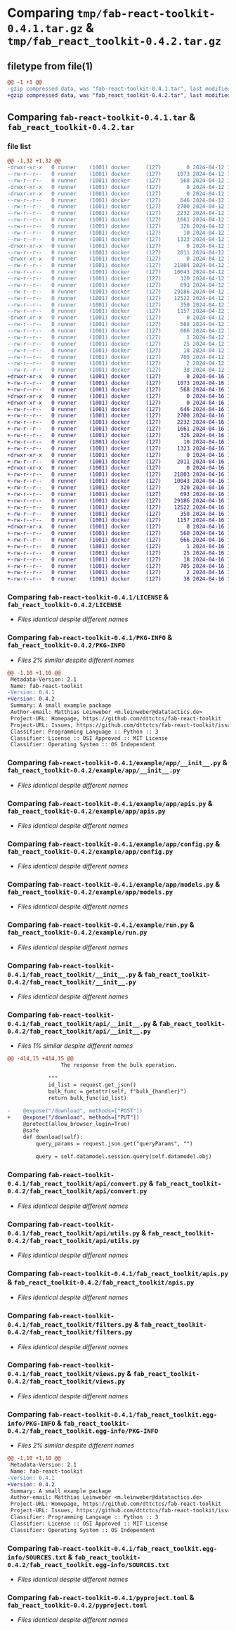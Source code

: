 # Comparing `tmp/fab-react-toolkit-0.4.1.tar.gz` & `tmp/fab_react_toolkit-0.4.2.tar.gz`

## filetype from file(1)

```diff
@@ -1 +1 @@
-gzip compressed data, was "fab-react-toolkit-0.4.1.tar", last modified: Fri Apr 12 13:39:00 2024, max compression
+gzip compressed data, was "fab_react_toolkit-0.4.2.tar", last modified: Tue Apr 16 14:46:44 2024, max compression
```

## Comparing `fab-react-toolkit-0.4.1.tar` & `fab_react_toolkit-0.4.2.tar`

### file list

```diff
@@ -1,32 +1,32 @@
-drwxr-xr-x   0 runner    (1001) docker     (127)        0 2024-04-12 13:39:00.427953 fab-react-toolkit-0.4.1/
--rw-r--r--   0 runner    (1001) docker     (127)     1073 2024-04-12 13:38:50.000000 fab-react-toolkit-0.4.1/LICENSE
--rw-r--r--   0 runner    (1001) docker     (127)      568 2024-04-12 13:39:00.423953 fab-react-toolkit-0.4.1/PKG-INFO
-drwxr-xr-x   0 runner    (1001) docker     (127)        0 2024-04-12 13:39:00.419953 fab-react-toolkit-0.4.1/example/
-drwxr-xr-x   0 runner    (1001) docker     (127)        0 2024-04-12 13:39:00.419953 fab-react-toolkit-0.4.1/example/app/
--rw-r--r--   0 runner    (1001) docker     (127)      646 2024-04-12 13:38:50.000000 fab-react-toolkit-0.4.1/example/app/__init__.py
--rw-r--r--   0 runner    (1001) docker     (127)     2700 2024-04-12 13:38:50.000000 fab-react-toolkit-0.4.1/example/app/apis.py
--rw-r--r--   0 runner    (1001) docker     (127)     2232 2024-04-12 13:38:50.000000 fab-react-toolkit-0.4.1/example/app/config.py
--rw-r--r--   0 runner    (1001) docker     (127)     1661 2024-04-12 13:38:50.000000 fab-react-toolkit-0.4.1/example/app/models.py
--rw-r--r--   0 runner    (1001) docker     (127)      326 2024-04-12 13:38:50.000000 fab-react-toolkit-0.4.1/example/readme.md
--rw-r--r--   0 runner    (1001) docker     (127)       10 2024-04-12 13:38:50.000000 fab-react-toolkit-0.4.1/example/requirements.txt
--rw-r--r--   0 runner    (1001) docker     (127)     1323 2024-04-12 13:38:50.000000 fab-react-toolkit-0.4.1/example/run.py
-drwxr-xr-x   0 runner    (1001) docker     (127)        0 2024-04-12 13:39:00.423953 fab-react-toolkit-0.4.1/fab_react_toolkit/
--rw-r--r--   0 runner    (1001) docker     (127)     2011 2024-04-12 13:38:50.000000 fab-react-toolkit-0.4.1/fab_react_toolkit/__init__.py
-drwxr-xr-x   0 runner    (1001) docker     (127)        0 2024-04-12 13:39:00.423953 fab-react-toolkit-0.4.1/fab_react_toolkit/api/
--rw-r--r--   0 runner    (1001) docker     (127)    21804 2024-04-12 13:38:50.000000 fab-react-toolkit-0.4.1/fab_react_toolkit/api/__init__.py
--rw-r--r--   0 runner    (1001) docker     (127)    10043 2024-04-12 13:38:50.000000 fab-react-toolkit-0.4.1/fab_react_toolkit/api/convert.py
--rw-r--r--   0 runner    (1001) docker     (127)      320 2024-04-12 13:38:50.000000 fab-react-toolkit-0.4.1/fab_react_toolkit/api/decorators.py
--rw-r--r--   0 runner    (1001) docker     (127)      693 2024-04-12 13:38:50.000000 fab-react-toolkit-0.4.1/fab_react_toolkit/api/utils.py
--rw-r--r--   0 runner    (1001) docker     (127)    29186 2024-04-12 13:38:50.000000 fab-react-toolkit-0.4.1/fab_react_toolkit/apis.py
--rw-r--r--   0 runner    (1001) docker     (127)    12522 2024-04-12 13:38:50.000000 fab-react-toolkit-0.4.1/fab_react_toolkit/filters.py
--rw-r--r--   0 runner    (1001) docker     (127)      350 2024-04-12 13:38:50.000000 fab-react-toolkit-0.4.1/fab_react_toolkit/interface.py
--rw-r--r--   0 runner    (1001) docker     (127)     1157 2024-04-12 13:38:50.000000 fab-react-toolkit-0.4.1/fab_react_toolkit/views.py
-drwxr-xr-x   0 runner    (1001) docker     (127)        0 2024-04-12 13:39:00.423953 fab-react-toolkit-0.4.1/fab_react_toolkit.egg-info/
--rw-r--r--   0 runner    (1001) docker     (127)      568 2024-04-12 13:39:00.000000 fab-react-toolkit-0.4.1/fab_react_toolkit.egg-info/PKG-INFO
--rw-r--r--   0 runner    (1001) docker     (127)      666 2024-04-12 13:39:00.000000 fab-react-toolkit-0.4.1/fab_react_toolkit.egg-info/SOURCES.txt
--rw-r--r--   0 runner    (1001) docker     (127)        1 2024-04-12 13:39:00.000000 fab-react-toolkit-0.4.1/fab_react_toolkit.egg-info/dependency_links.txt
--rw-r--r--   0 runner    (1001) docker     (127)       25 2024-04-12 13:39:00.000000 fab-react-toolkit-0.4.1/fab_react_toolkit.egg-info/requires.txt
--rw-r--r--   0 runner    (1001) docker     (127)       18 2024-04-12 13:39:00.000000 fab-react-toolkit-0.4.1/fab_react_toolkit.egg-info/top_level.txt
--rw-r--r--   0 runner    (1001) docker     (127)      705 2024-04-12 13:38:50.000000 fab-react-toolkit-0.4.1/pyproject.toml
--rw-r--r--   0 runner    (1001) docker     (127)        2 2024-04-12 13:38:50.000000 fab-react-toolkit-0.4.1/requirements.txt
--rw-r--r--   0 runner    (1001) docker     (127)       38 2024-04-12 13:39:00.427953 fab-react-toolkit-0.4.1/setup.cfg
+drwxr-xr-x   0 runner    (1001) docker     (127)        0 2024-04-16 14:46:44.778872 fab_react_toolkit-0.4.2/
+-rw-r--r--   0 runner    (1001) docker     (127)     1073 2024-04-16 14:46:36.000000 fab_react_toolkit-0.4.2/LICENSE
+-rw-r--r--   0 runner    (1001) docker     (127)      568 2024-04-16 14:46:44.774872 fab_react_toolkit-0.4.2/PKG-INFO
+drwxr-xr-x   0 runner    (1001) docker     (127)        0 2024-04-16 14:46:44.774872 fab_react_toolkit-0.4.2/example/
+drwxr-xr-x   0 runner    (1001) docker     (127)        0 2024-04-16 14:46:44.774872 fab_react_toolkit-0.4.2/example/app/
+-rw-r--r--   0 runner    (1001) docker     (127)      646 2024-04-16 14:46:36.000000 fab_react_toolkit-0.4.2/example/app/__init__.py
+-rw-r--r--   0 runner    (1001) docker     (127)     2700 2024-04-16 14:46:36.000000 fab_react_toolkit-0.4.2/example/app/apis.py
+-rw-r--r--   0 runner    (1001) docker     (127)     2232 2024-04-16 14:46:36.000000 fab_react_toolkit-0.4.2/example/app/config.py
+-rw-r--r--   0 runner    (1001) docker     (127)     1661 2024-04-16 14:46:36.000000 fab_react_toolkit-0.4.2/example/app/models.py
+-rw-r--r--   0 runner    (1001) docker     (127)      326 2024-04-16 14:46:36.000000 fab_react_toolkit-0.4.2/example/readme.md
+-rw-r--r--   0 runner    (1001) docker     (127)       10 2024-04-16 14:46:36.000000 fab_react_toolkit-0.4.2/example/requirements.txt
+-rw-r--r--   0 runner    (1001) docker     (127)     1323 2024-04-16 14:46:36.000000 fab_react_toolkit-0.4.2/example/run.py
+drwxr-xr-x   0 runner    (1001) docker     (127)        0 2024-04-16 14:46:44.774872 fab_react_toolkit-0.4.2/fab_react_toolkit/
+-rw-r--r--   0 runner    (1001) docker     (127)     2011 2024-04-16 14:46:36.000000 fab_react_toolkit-0.4.2/fab_react_toolkit/__init__.py
+drwxr-xr-x   0 runner    (1001) docker     (127)        0 2024-04-16 14:46:44.774872 fab_react_toolkit-0.4.2/fab_react_toolkit/api/
+-rw-r--r--   0 runner    (1001) docker     (127)    21803 2024-04-16 14:46:36.000000 fab_react_toolkit-0.4.2/fab_react_toolkit/api/__init__.py
+-rw-r--r--   0 runner    (1001) docker     (127)    10043 2024-04-16 14:46:36.000000 fab_react_toolkit-0.4.2/fab_react_toolkit/api/convert.py
+-rw-r--r--   0 runner    (1001) docker     (127)      320 2024-04-16 14:46:36.000000 fab_react_toolkit-0.4.2/fab_react_toolkit/api/decorators.py
+-rw-r--r--   0 runner    (1001) docker     (127)      693 2024-04-16 14:46:36.000000 fab_react_toolkit-0.4.2/fab_react_toolkit/api/utils.py
+-rw-r--r--   0 runner    (1001) docker     (127)    29186 2024-04-16 14:46:36.000000 fab_react_toolkit-0.4.2/fab_react_toolkit/apis.py
+-rw-r--r--   0 runner    (1001) docker     (127)    12522 2024-04-16 14:46:36.000000 fab_react_toolkit-0.4.2/fab_react_toolkit/filters.py
+-rw-r--r--   0 runner    (1001) docker     (127)      350 2024-04-16 14:46:36.000000 fab_react_toolkit-0.4.2/fab_react_toolkit/interface.py
+-rw-r--r--   0 runner    (1001) docker     (127)     1157 2024-04-16 14:46:36.000000 fab_react_toolkit-0.4.2/fab_react_toolkit/views.py
+drwxr-xr-x   0 runner    (1001) docker     (127)        0 2024-04-16 14:46:44.774872 fab_react_toolkit-0.4.2/fab_react_toolkit.egg-info/
+-rw-r--r--   0 runner    (1001) docker     (127)      568 2024-04-16 14:46:44.000000 fab_react_toolkit-0.4.2/fab_react_toolkit.egg-info/PKG-INFO
+-rw-r--r--   0 runner    (1001) docker     (127)      666 2024-04-16 14:46:44.000000 fab_react_toolkit-0.4.2/fab_react_toolkit.egg-info/SOURCES.txt
+-rw-r--r--   0 runner    (1001) docker     (127)        1 2024-04-16 14:46:44.000000 fab_react_toolkit-0.4.2/fab_react_toolkit.egg-info/dependency_links.txt
+-rw-r--r--   0 runner    (1001) docker     (127)       25 2024-04-16 14:46:44.000000 fab_react_toolkit-0.4.2/fab_react_toolkit.egg-info/requires.txt
+-rw-r--r--   0 runner    (1001) docker     (127)       18 2024-04-16 14:46:44.000000 fab_react_toolkit-0.4.2/fab_react_toolkit.egg-info/top_level.txt
+-rw-r--r--   0 runner    (1001) docker     (127)      705 2024-04-16 14:46:36.000000 fab_react_toolkit-0.4.2/pyproject.toml
+-rw-r--r--   0 runner    (1001) docker     (127)        2 2024-04-16 14:46:36.000000 fab_react_toolkit-0.4.2/requirements.txt
+-rw-r--r--   0 runner    (1001) docker     (127)       38 2024-04-16 14:46:44.778872 fab_react_toolkit-0.4.2/setup.cfg
```

### Comparing `fab-react-toolkit-0.4.1/LICENSE` & `fab_react_toolkit-0.4.2/LICENSE`

 * *Files identical despite different names*

### Comparing `fab-react-toolkit-0.4.1/PKG-INFO` & `fab_react_toolkit-0.4.2/PKG-INFO`

 * *Files 2% similar despite different names*

```diff
@@ -1,10 +1,10 @@
 Metadata-Version: 2.1
 Name: fab-react-toolkit
-Version: 0.4.1
+Version: 0.4.2
 Summary: A small example package
 Author-email: Matthias Leinweber <m.leinweber@datatactics.de>
 Project-URL: Homepage, https://github.com/dttctcs/fab-react-toolkit
 Project-URL: Issues, https://github.com/dttctcs/fab-react-toolkit/issues
 Classifier: Programming Language :: Python :: 3
 Classifier: License :: OSI Approved :: MIT License
 Classifier: Operating System :: OS Independent
```

### Comparing `fab-react-toolkit-0.4.1/example/app/__init__.py` & `fab_react_toolkit-0.4.2/example/app/__init__.py`

 * *Files identical despite different names*

### Comparing `fab-react-toolkit-0.4.1/example/app/apis.py` & `fab_react_toolkit-0.4.2/example/app/apis.py`

 * *Files identical despite different names*

### Comparing `fab-react-toolkit-0.4.1/example/app/config.py` & `fab_react_toolkit-0.4.2/example/app/config.py`

 * *Files identical despite different names*

### Comparing `fab-react-toolkit-0.4.1/example/app/models.py` & `fab_react_toolkit-0.4.2/example/app/models.py`

 * *Files identical despite different names*

### Comparing `fab-react-toolkit-0.4.1/example/run.py` & `fab_react_toolkit-0.4.2/example/run.py`

 * *Files identical despite different names*

### Comparing `fab-react-toolkit-0.4.1/fab_react_toolkit/__init__.py` & `fab_react_toolkit-0.4.2/fab_react_toolkit/__init__.py`

 * *Files identical despite different names*

### Comparing `fab-react-toolkit-0.4.1/fab_react_toolkit/api/__init__.py` & `fab_react_toolkit-0.4.2/fab_react_toolkit/api/__init__.py`

 * *Files 1% similar despite different names*

```diff
@@ -414,15 +414,15 @@
                 The response from the bulk operation.
 
             """
             id_list = request.get_json()
             bulk_func = getattr(self, f"bulk_{handler}")
             return bulk_func(id_list)
     
-    @expose("/download", methods=["POST"])
+    @expose("/download", methods=["PUT"])
     @protect(allow_browser_login=True)
     @safe
     def download(self):
         query_params = request.json.get("queryParams", "")
 
         query = self.datamodel.session.query(self.datamodel.obj)
```

### Comparing `fab-react-toolkit-0.4.1/fab_react_toolkit/api/convert.py` & `fab_react_toolkit-0.4.2/fab_react_toolkit/api/convert.py`

 * *Files identical despite different names*

### Comparing `fab-react-toolkit-0.4.1/fab_react_toolkit/api/utils.py` & `fab_react_toolkit-0.4.2/fab_react_toolkit/api/utils.py`

 * *Files identical despite different names*

### Comparing `fab-react-toolkit-0.4.1/fab_react_toolkit/apis.py` & `fab_react_toolkit-0.4.2/fab_react_toolkit/apis.py`

 * *Files identical despite different names*

### Comparing `fab-react-toolkit-0.4.1/fab_react_toolkit/filters.py` & `fab_react_toolkit-0.4.2/fab_react_toolkit/filters.py`

 * *Files identical despite different names*

### Comparing `fab-react-toolkit-0.4.1/fab_react_toolkit/views.py` & `fab_react_toolkit-0.4.2/fab_react_toolkit/views.py`

 * *Files identical despite different names*

### Comparing `fab-react-toolkit-0.4.1/fab_react_toolkit.egg-info/PKG-INFO` & `fab_react_toolkit-0.4.2/fab_react_toolkit.egg-info/PKG-INFO`

 * *Files 2% similar despite different names*

```diff
@@ -1,10 +1,10 @@
 Metadata-Version: 2.1
 Name: fab-react-toolkit
-Version: 0.4.1
+Version: 0.4.2
 Summary: A small example package
 Author-email: Matthias Leinweber <m.leinweber@datatactics.de>
 Project-URL: Homepage, https://github.com/dttctcs/fab-react-toolkit
 Project-URL: Issues, https://github.com/dttctcs/fab-react-toolkit/issues
 Classifier: Programming Language :: Python :: 3
 Classifier: License :: OSI Approved :: MIT License
 Classifier: Operating System :: OS Independent
```

### Comparing `fab-react-toolkit-0.4.1/fab_react_toolkit.egg-info/SOURCES.txt` & `fab_react_toolkit-0.4.2/fab_react_toolkit.egg-info/SOURCES.txt`

 * *Files identical despite different names*

### Comparing `fab-react-toolkit-0.4.1/pyproject.toml` & `fab_react_toolkit-0.4.2/pyproject.toml`

 * *Files identical despite different names*

